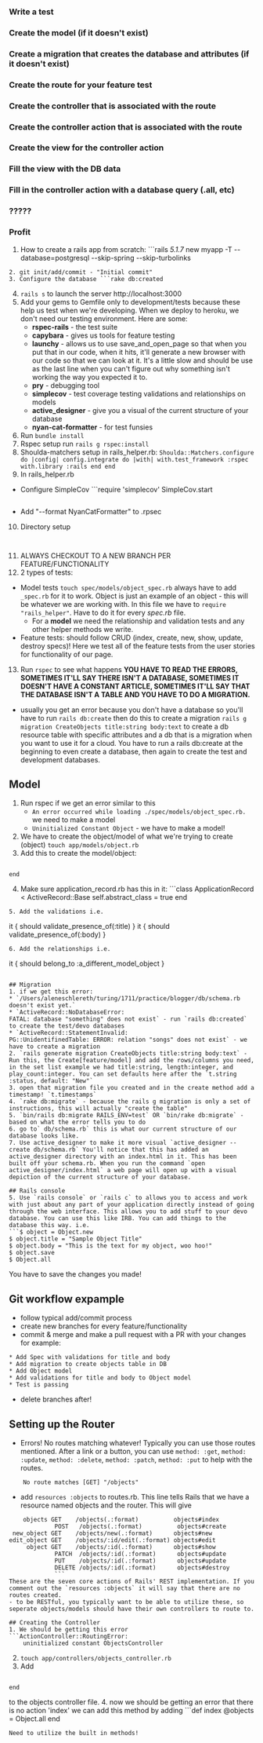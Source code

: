 ### Write a test
### Create the model (if it doesn't exist)
### Create a migration that creates the database and attributes (if it doesn't exist)
### Create the route for your feature test
### Create the controller that is associated with the route
### Create the controller action that is associated with the route
### Create the view for the controller action
### Fill the view with the DB data
### Fill in the controller action with a database query (.all, etc)
### ?????
### Profit

1. How to create a rails app from scratch: ```rails _5.1.7_ new myapp -T --database=postgresql --skip-spring --skip-turbolinks
```
2. git init/add/commit - "Initial commit"
3. Configure the database ```rake db:created
```
4. `rails s` to launch the server http://localhost:3000  
5. Add your gems to Gemfile only to development/tests because these help us test when we're developing. When we deploy to heroku, we don't need our testing environment. Here are some:
    * **rspec-rails** - the test suite
    * **capybara** - gives us tools for feature testing
    * **launchy** - allows us to use save_and_open_page so that when you put that in our code, when it hits, it'll generate a new browser with our code so that we can look at it. It's a little slow and should be use as the last line when you can't figure out why something isn't working the way you expected it to.
    * **pry** - debugging tool
    * **simplecov** - test coverage testing validations and relationships on models
    * **active_designer** - give you a visual of the current structure of your database
    * **nyan-cat-formatter** - for test funsies
6. Run `bundle install`
7. Rspec setup run `rails g rspec:install`
8. Shoulda-matchers setup in rails_helper.rb: ```Shoulda::Matchers.configure do |config|
        config.integrate do |with|
          with.test_framework :rspec
          with.library :rails
        end
      end```
9. In rails_helper.rb
  - Configure SimpleCov ```require 'simplecov'
    SimpleCov.start
    ```
  - Add "--format NyanCatFormatter" to .rpsec
10. Directory setup
    ```mkdir spec/models spec/features
    ```
    ```touch spec/models/.keep spec/features/.keep
    ```
11. ALWAYS CHECKOUT TO A NEW BRANCH PER FEATURE/FUNCTIONALITY
12. 2 types of tests:
  - Model tests `touch spec/models/object_spec.rb` always have to add `_spec.rb` for it to work. Object is just an example of an object - this will be whatever we are working with. In this file we have to `require "rails_helper"`. Have to do it for every _spec.rb_ file.
    - For a **model** we need the relationship and validation tests and any other helper methods we write.
  - Feature tests: should follow CRUD (index, create, new, show, update, destroy specs)! Here we test all of the feature tests from the user stories for functionality of our page.
13. Run `rspec` to see what happens
**YOU HAVE TO READ THE ERRORS, SOMETIMES IT'LL SAY THERE ISN'T A DATABASE, SOMETIMES IT DOESN'T HAVE A CONSTANT ARTICLE, SOMETIMES IT'LL SAY THAT THE DATABASE ISN'T A TABLE AND YOU HAVE TO DO A MIGRATION.**
- usually you get an error because you don't have a database so you'll have to run `rails db:create` then do this to create a migration `rails g migration CreateObjects title:string body:text` to create a db resource table with specific attributes and a db that is a  migration when you want to use it for a cloud. You have to run a rails db:create at the beginning to even create a database, then again to create the test and development databases.

## Model
1. Run rspec if we get an error similar to this
    * `An error occurred while loading ./spec/models/object_spec.rb.` we need to make a model
    * `Uninitialized Constant Object` - we have to make a model!
2. We have to create the object/model of what we're trying to create (object) `touch app/models/object.rb`
3. Add this to create the model/object:
```class Object < ApplicationRecord

end
```
4. Make sure application_record.rb has this in it: ```class ApplicationRecord < ActiveRecord::Base
  self.abstract_class = true
end
```
5. Add the validations i.e.
```
  it { should validate_presence_of(:title) }
  it { should validate_presence_of(:body) }
```
6. Add the relationships i.e.
```
  it { should belong_to :a_different_model_object }
```

## Migration
1. if we get this error:
* `/Users/aleneschlereth/turing/1711/practice/blogger/db/schema.rb doesn't exist yet.`
* `ActiveRecord::NoDatabaseError:
FATAL: database "something" does not exist` - run `rails db:created` to create the test/devo databases
* `ActiveRecord::StatementInvalid:
PG::UnidentifinedTable: ERROR: relation "songs" does not exist` - we have to create a migration
2. `rails generate migration CreateObjects title:string body:text` - Run this, the Create[feature/model] and add the rows/columns you need, in the set list example we had title:string, length:integer, and play_count:integer. You can set defaults here after the `t.string :status, default: "New"`
3. open that migration file you created and in the create method add a timestamp! `t.timestamps`
4. `rake db:migrate` - because the rails g migration is only a set of instructions, this will actually "create the table"
5. `bin/rails db:migrate RAILS_ENV=test` OR `bin/rake db:migrate` - based on what the error tells you to do
6. go to` db/schema.rb` this is what our current structure of our database looks like.
7. Use active_designer to make it more visual `active_designer --create db/schema.rb` You'll notice that this has added an active_designer directory with an index.html in it. This has been built off your schema.rb. When you run the command `open active_designer/index.html` a web page will open up with a visual depiction of the current structure of your database.

## Rails console
5. Use `rails console` or `rails c` to allows you to access and work with just about any part of your application directly instead of going through the web interface. This allows you to add stuff to your devo database. You can use this like IRB. You can add things to the database this way. i.e.
```$ object = Object.new
$ object.title = "Sample Object Title"
$ object.body = "This is the text for my object, woo hoo!"
$ object.save
$ Object.all
```
You have to save the changes you made!


## Git workflow expample
- follow typical add/commit process
- create new branches for every feature/functionality
- commit & merge and make a pull request with a PR with your changes for example:
```Add Object Model
* Add Spec with validations for title and body
* Add migration to create objects table in DB
* Add Object model
* Add validations for title and body to Object model
* Test is passing
```
- delete branches after!

## Setting up the Router
- Errors! No routes matching whatever! Typically you can use those routes mentioned. After a link or a button, you can use `method: :get`, `method: :update`, `method: :delete`, `method: :patch`, `method: :put` to help with the routes.
```ActionController::RoutingError:
    No route matches [GET] "/objects"
```
- add `resources :objects` to routes.rb. This line tells Rails that we have a resource named objects and the router. This will give
```      Prefix Verb   URI Pattern                  Controller#Action
    objects GET    /objects(.:format)          objects#index
             POST   /objects(.:format)          objects#create
 new_object GET    /objects/new(.:format)      objects#new
edit_object GET    /objects/:id/edit(.:format) objects#edit
     object GET    /objects/:id(.:format)      objects#show
             PATCH  /objects/:id(.:format)      objects#update
             PUT    /objects/:id(.:format)      objects#update
             DELETE /objects/:id(.:format)      objects#destroy
             ```
These are the seven core actions of Rails' REST implementation. If you comment out the `resources :objects` it will say that there are no routes created.
- to be RESTful, you typically want to be able to utilize these, so seperate objects/models should have their own controllers to route to.

## Creating the Controller
1. We should be getting this error
```ActionController::RoutingError:
    uninitialized constant ObjectsController
```
2. `touch app/controllers/objects_controller.rb`
3. Add
```class ObjectsController < ApplicationController

end
```
to the objects controller file.
4. now we should be getting an error that there is no action 'index' we can add this method by adding ```def index
  @objects = Object.all
end
```
Need to utilize the built in methods!
